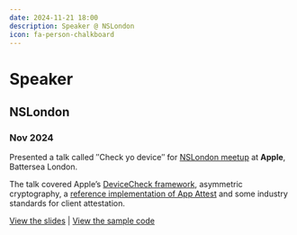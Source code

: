 ```yaml
---
date: 2024-11-21 18:00
description: Speaker @ NSLondon
icon: fa-person-chalkboard
---
```

# Speaker
## NSLondon
### Nov 2024


Presented a talk called ″Check yo device″ for [NSLondon meetup](https://nslondon.com) at **Apple**, Battersea London. 

The talk covered Apple’s [DeviceCheck framework](https://developer.apple.com/documentation/devicecheck), asymmetric cryptography, a [reference implementation of App Attest](https://github.com/Oliver-Binns/app-attest) and some industry standards for client attestation.

[View the slides](https://drive.google.com/file/d/1Bx-3Ts1zYVSgcdLraWfK6gt_nwhoNHWb/view?usp=share_link) | [View the sample code](https://github.com/Oliver-Binns/app-attest)

